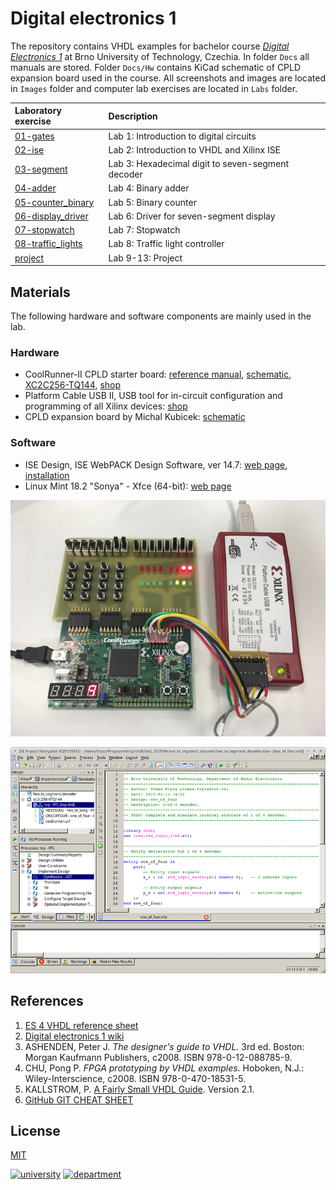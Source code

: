 
# Digital electronics 1

The repository contains VHDL examples for bachelor course [*Digital Electronics 1*](https://www.vutbr.cz/en/students/courses/detail/210628) at Brno University of Technology, Czechia. In folder `Docs` all manuals are stored. Folder `Docs/Hw` contains KiCad schematic of CPLD expansion board used in the course. All screenshots and images are located in `Images` folder and  computer lab exercises are located in `Labs` folder.

| **Laboratory exercise** | **Description** |
| :-- | :-- |
| [01-gates](Labs/01-gates) | Lab 1: Introduction to digital circuits |
| [02-ise](Labs/02-ise) | Lab 2: Introduction to VHDL and Xilinx ISE |
| [03-segment](Labs/03-segment) | Lab 3: Hexadecimal digit to seven-segment decoder |
| [04-adder](Labs/04-adder) | Lab 4: Binary adder |
| [05-counter_binary](Labs/05-counter_binary) | Lab 5: Binary counter |
| [06-display_driver](Labs/06-display_driver) | Lab 6: Driver for seven-segment display |
| [07-stopwatch](Labs/07-stopwatch) | Lab 7: Stopwatch |
| [08-traffic_lights](Labs/08-traffic_lights) | Lab 8: Traffic light controller |
| [project](Labs/project) | Lab 9-13: Project |


## Materials

The following hardware and software components are mainly used in the lab.

### Hardware

* CoolRunner-II CPLD starter board: [reference manual](Docs/coolrunner-ii_rm.pdf), [schematic](Docs/coolrunner-ii_sch.pdf), [XC2C256-TQ144](Docs/xc2c256_cpld.pdf), [shop](https://store.digilentinc.com/coolrunner-ii-cpld-starter-board-limited-time/)
* Platform Cable USB II, USB tool for in-circuit configuration and programming of all Xilinx devices: [shop](https://www.xilinx.com/products/boards-and-kits/hw-usb-ii-g.html)
* CPLD expansion board by Michal Kubicek: [schematic](Docs/cpld_expansion.pdf)

### Software

* ISE Design, ISE WebPACK Design Software, ver 14.7: [web page](https://www.xilinx.com/products/design-tools/ise-design-suite/ise-webpack.html), [installation](https://github.com/tomas-fryza/Digital-electronics-1/wiki)
* Linux Mint 18.2 "Sonya" - Xfce (64-bit): [web page](https://linuxmint.com/download_all.php)

![CoolRunner-II CPLD starter board](Images/coolrunner_board.jpg)

![ISE Design, ISE WebPACK Design Software, ver 14.7](Images/ise_synthesize_org.png)


## References

1. [ES 4 VHDL reference sheet](Docs/vhdl_cheatsheet.pdf)
2. [Digital electronics 1 wiki](https://github.com/tomas-fryza/Digital-electronics-1/wiki)
3. ASHENDEN, Peter J. *The designer's guide to VHDL.* 3rd ed. Boston: Morgan Kaufmann Publishers, c2008. ISBN 978-0-12-088785-9.
4. CHU, Pong P. *FPGA prototyping by VHDL examples.* Hoboken, N.J.: Wiley-Interscience, c2008. ISBN 978-0-470-18531-5.
5. KALLSTROM, P. [A Fairly Small VHDL Guide](Docs/VHDL_guide.pdf). Version 2.1.
6. [GitHub GIT CHEAT SHEET](Docs/git_cheatsheet.pdf)


## License

[MIT](https://choosealicense.com/licenses/mit/)

[![university](https://img.shields.io/badge/university-Brno%20University%20of%20Technology-red.svg)](https://www.vutbr.cz/en/)
[![department](https://img.shields.io/badge/department-Dept.%20of%20Radio%20Electronics-blue)](https://www.facebook.com/URELBrno)
